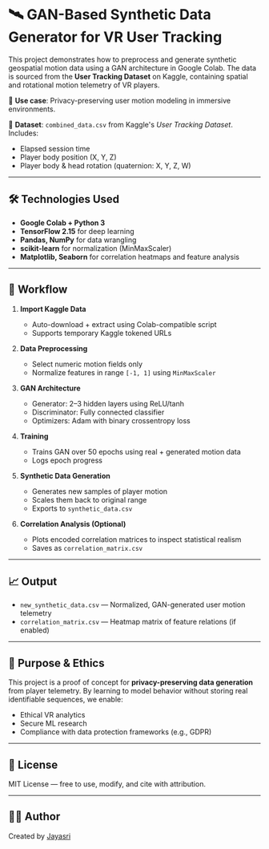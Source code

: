 # 🛰️ GAN-Based Synthetic Data Generator for VR User Tracking

This project demonstrates how to preprocess and generate synthetic geospatial motion data using a GAN architecture in Google Colab. The data is sourced from the **User Tracking Dataset** on Kaggle, containing spatial and rotational motion telemetry of VR players.

🎯 **Use case**: Privacy-preserving user motion modeling in immersive environments.

📂 **Dataset**: `combined_data.csv` from Kaggle's *User Tracking Dataset*.  
Includes:
- Elapsed session time  
- Player body position (X, Y, Z)  
- Player body & head rotation (quaternion: X, Y, Z, W)

---

## 🛠️ Technologies Used

- **Google Colab + Python 3**
- **TensorFlow 2.15** for deep learning
- **Pandas, NumPy** for data wrangling
- **scikit-learn** for normalization (MinMaxScaler)
- **Matplotlib, Seaborn** for correlation heatmaps and feature analysis

---

## 🚀 Workflow

1. **Import Kaggle Data**
   - Auto-download + extract using Colab-compatible script
   - Supports temporary Kaggle tokened URLs

2. **Data Preprocessing**
   - Select numeric motion fields only
   - Normalize features in range `[-1, 1]` using `MinMaxScaler`

3. **GAN Architecture**
   - Generator: 2–3 hidden layers using ReLU/tanh
   - Discriminator: Fully connected classifier
   - Optimizers: Adam with binary crossentropy loss

4. **Training**
   - Trains GAN over 50 epochs using real + generated motion data
   - Logs epoch progress

5. **Synthetic Data Generation**
   - Generates new samples of player motion
   - Scales them back to original range
   - Exports to `synthetic_data.csv`

6. **Correlation Analysis (Optional)**
   - Plots encoded correlation matrices to inspect statistical realism
   - Saves as `correlation_matrix.csv`

---

## 📈 Output

- `new_synthetic_data.csv` — Normalized, GAN-generated user motion telemetry
- `correlation_matrix.csv` — Heatmap matrix of feature relations (if enabled)

---

## 🔐 Purpose & Ethics

This project is a proof of concept for **privacy-preserving data generation** from player telemetry. By learning to model behavior without storing real identifiable sequences, we enable:
- Ethical VR analytics
- Secure ML research
- Compliance with data protection frameworks (e.g., GDPR)

---

## 📄 License

MIT License — free to use, modify, and cite with attribution.

---

## 👩‍💻 Author

Created by [Jayasri](https://github.com/jayasrisng)  
